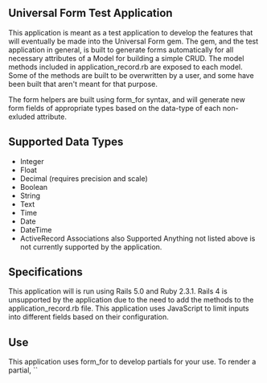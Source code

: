 ## Universal Form Test Application
This application is meant as a test application to develop the features that will eventually be made into the Universal Form gem. The gem, and the test application in general, is built to generate forms automatically for all necessary attributes of a Model for building a simple CRUD. The model methods included in application_record.rb are exposed to each model. Some of the methods are built to be overwritten by a user, and some have been built that aren't meant for that purpose.

The form helpers are built using form_for syntax, and will generate new form fields of appropriate types based on the data-type of each non-exluded attribute.
## Supported Data Types
* Integer
* Float
* Decimal (requires precision and scale)
* Boolean
* String
* Text
* Time
* Date
* DateTime
* ActiveRecord Associations also Supported
Anything not listed above is not currently supported by the application.
## Specifications
This application will is run using Rails 5.0 and Ruby 2.3.1. Rails 4 is unsupported by the application due to the need to add the methods to the application_record.rb file.
This application uses JavaScript to limit inputs into different fields based on their configuration.
## Use
This application uses form_for to develop partials for your use. To render a partial,
``